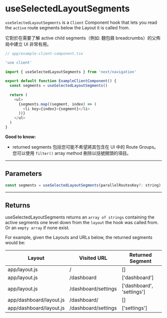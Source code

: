 # useSelectedLayoutSegments

`useSelectedLayoutSegments` is a `Client` Component hook that lets you read the `active` route segments below the Layout it is called from.

它對於在需要了解 active child segments（例如: 麵包屑 breadcrumbs）的父佈局中建立 UI 非常有用。

```js
// app/example-client-component.tsx

'use client'
 
import { useSelectedLayoutSegments } from 'next/navigation'
 
export default function ExampleClientComponent() {
  const segments = useSelectedLayoutSegments()
 
  return (
    <ul>
      {segments.map((segment, index) => (
        <li key={index}>{segment}</li>
      ))}
    </ul>
  )
}

```

**Good to know:**
- returned segments 包括您可能不希望將其包含在 UI 中的 Route Groups。您可以使用 `filter()` array method 刪除以括號開頭的項目。

--- 

## Parameters

```js
const segments = useSelectedLayoutSegments(parallelRoutesKey?: string)
```

---

## Returns
useSelectedLayoutSegments returns an `array of strings` containing the active segments one level down from the `layout` the hook was called from. Or an `empty array` if none exist.

For example, given the Layouts and URLs below, the returned segments would be:

|            Layout        |       Visited URL       |      Returned Segment      |
|  --------------------    | ----------------------- | -------------------------  |
| app/layout.js            | /                       |  []                        |
| app/layout.js            | /dashboard              |  ['dashboard']             |
| app/layout.js            | /dashboard/settings     |  ['dashboard', 'settings'] | 
| app/dashboard/layout.js  | /dashboard/             |  []                        |
| app/dashboard/layout.js  | /dashboard/settings     |  ['settings']              |






















